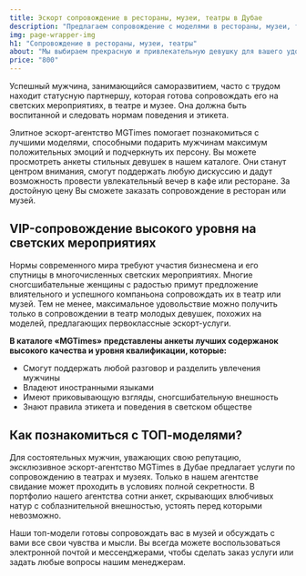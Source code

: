 ```yaml
---
title: Эскорт сопровождение в рестораны, музеи, театры в Дубае
description: "Предлагаем сопровождение с моделями в рестораны, музеи, театры. MGTIMES! Элитный эскорт в Дубае! VIP эскорт в Дубае! Организация отдыха и лучшие модели для сопровождения!"
img: page-wrapper-img
h1: "Сопровождение в рестораны, музеи, театры"
about: "Мы выбираем прекрасную и привлекательную девушку для вашего удовольствия. Романтический ужин вне дома, поход в театр или культурный день в музее. Каждая модель эскорта вежлива, образованна и хорошо разбирается в манерах."
price: "800"
---
```


Успешный мужчина, занимающийся саморазвитием, часто с трудом находит статусную партнершу, которая готова сопровождать его на светских мероприятиях, в театре и музее. Она должна быть воспитанной и следовать нормам поведения и этикета.

Элитное эскорт-агентство MGTimes помогает познакомиться с лучшими моделями, способными подарить мужчинам максимум положительных эмоций и подчеркнуть их персону. Вы можете просмотреть анкеты стильных девушек в нашем каталоге. Они станут центром внимания, смогут поддержать любую дискуссию и дадут возможность провести увлекательный вечер в кафе или ресторане. За достойную цену Вы сможете заказать сопровождение в ресторан или музей.


## VIP-сопровождение высокого уровня на светских мероприятиях

Нормы современного мира требуют участия бизнесмена и его спутницы в многочисленных светских мероприятиях. Многие сногсшибательные женщины с радостью примут предложение влиятельного и успешного компаньона сопровождать их в театр или музей. Тем не менее, максимальное удовольствие можно получить только в сопровождении в театр молодых девушек, похожих на моделей, предлагающих первоклассные эскорт-услуги.


**В каталоге «MGTimes» представлены анкеты лучших содержанок высокого качества и уровня квалификации, которые:**
- Смогут поддержать любой разговор и разделить увлечения мужчины
- Владеют иностранными языками
- Имеют приковывающую взгляды, сногсшибательную внешность
- Знают правила этикета и поведения в светском обществе

## Как познакомиться с ТОП-моделями?

Для состоятельных мужчин, уважающих свою репутацию, эксклюзивное эскорт-агентство MGTimes в Дубае предлагает услуги по сопровождению в театрах и музеях. Только в нашем агентстве свидание может проходить в условиях полной секретности. В портфолио нашего агентства сотни анкет, скрывающих влюбчивых натур с соблазнительной внешностью, устоять перед которыми невозможно.

Наши топ-модели готовы сопровождать вас в музей и обсуждать с вами все свои чувства и мысли. Вы всегда можете воспользоваться электронной почтой и мессенджерами, чтобы сделать заказ услуги или задать любые вопросы нашим менеджерам.
